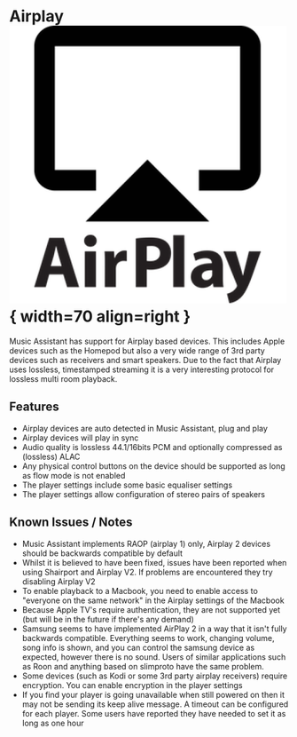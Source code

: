 # Airplay ![Preview image](../assets/icons/airplay-logo.png){ width=70 align=right }

Music Assistant has support for Airplay based devices. This includes Apple devices such as the Homepod but also a very wide range of 3rd party devices such as receivers and smart speakers. Due to the fact that Airplay uses lossless, timestamped streaming it is a very interesting protocol for lossless multi room playback.

## Features

- Airplay devices are auto detected in Music Assistant, plug and play
- Airplay devices will play in sync
- Audio quality is lossless 44.1/16bits PCM and optionally compressed as (lossless) ALAC
- Any physical control buttons on the device should be  supported as long as flow mode is not enabled
- The player settings include some basic equaliser settings
- The player settings allow configuration of stereo pairs of speakers

## Known Issues / Notes

- Music Assistant implements RAOP (airplay 1) only, Airplay 2 devices should be backwards compatible by default
- Whilst it is believed to have been fixed, issues have been reported when using Shairport and Airplay V2. If problems are encountered they try disabling Airplay V2
- To enable playback to a Macbook, you need to enable access to "everyone on the same network" in the Airplay settings of the Macbook
- Because Apple TV's require authentication, they are not supported yet (but will be in the future if there's any demand)
- Samsung seems to have implemented AirPlay 2 in a way that it isn't fully backwards compatible. Everything seems to work, changing volume, song info is shown, and you can control the samsung device as expected, however there is no sound. Users of similar applications such as Roon and anything based on slimproto have the same problem. 
- Some devices (such as Kodi or some 3rd party airplay receivers) require encryption. You can enable encryption in the player settings
- If you find your player is going unavailable when still powered on then it may not be sending its keep alive message. A timeout can be configured for each player. Some users have reported they have needed to set it as long as one hour
